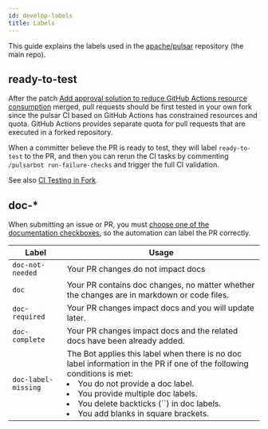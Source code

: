 ```yaml
---
id: develop-labels
title: Labels
---
```


This guide explains the labels used in the [apache/pulsar](http://github.com/apache/pulsar) repository (the main repo).

## ready-to-test

After the patch [Add approval solution to reduce GitHub Actions resource consumption](https://github.com/apache/pulsar/pull/17693) merged, pull requests should be first tested in your own fork since the pulsar CI based on GitHub Actions has constrained resources and quota. GitHub Actions provides separate quota for pull requests that are executed in a forked repository.

When a committer believe the PR is ready to test, they will label `ready-to-test` to the PR, and then you can rerun the CI tasks by commenting `/pulsarbot run-failure-checks` and trigger the full CI validation.

See also [CI Testing in Fork](testing-and-ci/ci-testing-in-fork.md).

## doc-*

When submitting an issue or PR, you must [choose one of the documentation checkboxes](https://github.com/apache/pulsar/blob/master/.github/PULL_REQUEST_TEMPLATE.md#documentation), so the automation can label the PR correctly.

| Label               | Usage                                                                                                                                                                                                                                                                                                     |
|---------------------|-----------------------------------------------------------------------------------------------------------------------------------------------------------------------------------------------------------------------------------------------------------------------------------------------------------|
| `doc-not-needed`    | Your PR changes do not impact docs                                                                                                                                                                                                                                                                        |
| `doc`               | Your PR contains doc changes, no matter whether the changes are in markdown or code files.                                                                                                                                                                                                                |
| `doc-required`      | Your PR changes impact docs and you will update later.                                                                                                                                                                                                                                                    |
| `doc-complete`      | Your PR changes impact docs and the related docs have been already added.                                                                                                                                                                                                                                 |
| `doc-label-missing` | The Bot applies this label when there is no doc label information in the PR if one of the following conditions is met: <br/><li>You do not provide a doc label.</li><li>You provide multiple doc labels.</li><li>You delete backticks (``) in doc labels.</li><li>You add blanks in square brackets.</li> |
